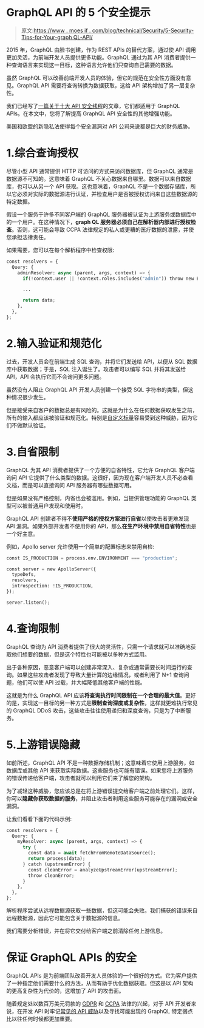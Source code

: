 # GraphQL API 的 5 个安全提示

> 原文:[https://www . moes if . com/blog/technical/Security/5-Security-Tips-for-Your-graph QL-API/](https://www.moesif.com/blog/technical/security/5-Security-Tips-for-Your-GraphQL-API/)

2015 年，GraphQL 由脸书创建，作为 REST APIs 的替代方案，通过使 API 调用更加灵活，为前端开发人员提供更多功能。GraphQL 通过为其 API 消费者提供一种查询语言来实现这一目标，这种语言允许他们只查询自己需要的数据。

虽然 GraphQL 可以改善前端开发人员的体验，但它的规范在安全性方面没有意见。GraphQL API 需要将查询转换为数据获取，这给 API 架构增加了另一层复杂性。

我们已经写了[一篇关于十大 API 安全线程](https://www.moesif.com/blog/technical/api-security/API-Security-Threats-Every-API-Team-Should-Know/)的文章，它们都适用于 GraphQL APIs。在本文中，您将了解提高 GraphQL API 安全性的其他增强功能。

美国和欧盟的新隐私法使得每个安全漏洞对 API 公司来说都是巨大的财务威胁。

# 1.综合查询授权

尽管小型 API 通常提供 HTTP 可访问的方式来访问数据库，但 GraphQL 通常是数据源不可知的。这意味着 GraphQL 不关心数据来自哪里。数据可以来自数据库，也可以从另一个 API 获取。这也意味着，GraphQL 不是一个数据存储库，所以它必须对实际的数据源进行认证，并检查用户是否被授权访问来自这些数据源的特定数据。

假设一个服务于许多不同客户端的 GraphQL 服务器被认证为上游服务或数据库中的一个用户。在这种情况下，**graph QL 服务器必须自己在解析器内部进行授权检查**。否则，这可能会导致 CCPA 法律规定的私人或更糟的医疗数据的泄露，并使您承担法律责任。

如果需要，您可以在每个解析程序中检查权限:

```py
const resolvers = {
  Query: {
    adminResolver: async (parent, args, context) => {
      if(!context.user || !context.roles.includes("admin")) throw new Error("Permission denied!");

      ...

      return data;
    },
  },
}; 
```

# 2.输入验证和规范化

过去，开发人员会在前端生成 SQL 查询，并将它们发送给 API，以便从 SQL 数据库中获取数据；于是，SQL 注入诞生了。攻击者可以编写 SQL 并将其发送给 API，API 会执行它而不会询问更多问题。

虽然没有人阻止 GraphQL API 开发人员创建一个接受 SQL 字符串的类型，但这种情况很少发生。

但是接受来自客户的数据总是有风险的。这就是为什么在任何数据获取发生之前，所有的输入都应该被验证和规范化。特别是[自定义标量](https://uptoskill.com/graphql-custom-scalars/)容易受到这种威胁，因为它们不做默认验证。

# 3.自省限制

GraphQL 为其 API 消费者提供了一个方便的自省特性，它允许 GraphQL 客户端询问 API 它提供了什么类型的数据。这很好，因为现在客户端开发人员不必查看文档，而是可以直接询问 API 服务器有哪些数据可用。

但是如果没有严格控制，内省也会被滥用。例如，当提供管理功能的 GraphQL 类型可以被普通用户发现和使用时。

GraphQL API 创建者不得不**使用严格的授权方案进行自省**以使攻击者更难发现 API 漏洞。如果外部开发者不使用你的 API，那么**在生产环境中禁用自省特性**也是一个好主意。

例如，Apollo server 允许使用一个简单的配置标志来禁用自检:

```py
const IS_PRODUCTION = process.env.ENVIRONMENT === "production";

const server = new ApolloServer({
  typeDefs,
  resolvers,
  introspection: !IS_PRODUCTION,
});

server.listen(); 
```

# 4.查询限制

GraphQL 查询为 API 消费者提供了很大的灵活性，只需一个请求就可以准确地获取他们想要的数据，但是这个特性也可能被以多种方式滥用。

出于各种原因，恶意客户端可以创建非常深入、复杂或通常需要长时间运行的查询。如果这些攻击者发现了导致大量计算的边缘情况，或者利用了 N+1 查询问题，他们可以使 API 过载，并大幅降低其他客户端的性能。

这就是为什么 GraphQL API 应该**将查询执行时间限制在一个合理的最大值**。更好的是，实现这一目标的另一种方式是**限制查询深度或复杂性**，这样就更难执行常见的 GraphQL DDoS 攻击，这些攻击往往使用递归和深度查询，只是为了中断服务。

# 5.上游错误隐藏

如前所述，GraphQL API 不是一种数据存储机制；这意味着它使用上游服务，如数据库或其他 API 来获取实际数据。这些服务也可能有错误。如果您将上游服务的错误传递给客户端，攻击者就可以利用它们来了解您的架构。

为了减轻这种威胁，您应该总是在将上游错误提交给客户端之前处理它们。这样，你可以**隐藏你获取数据的服务**，并阻止攻击者利用这些服务可能存在的漏洞或安全漏洞。

让我们看看下面的代码示例:

```py
const resolvers = {
  Query: {
    myResolver: async (parent, args, context) => {
      try {
        const data = await fetchFromRemoteDataSource();
        return process(data);
      } catch (upstreamError) {
        const cleanError = analyzeUpstreamError(upstreamError);
        throw cleanError;
      }
    },
  },
}; 
```

解析程序尝试从远程数据源获取一些数据，但这可能会失败。我们捕获的错误来自远程数据源，因此它可能包含关于数据源的信息。

我们需要分析错误，并在将它交付给客户端之前清除任何上游信息。

# 保证 GraphQL APIs 的安全

GraphQL APIs 是为前端团队改善开发人员体验的一个很好的方式。它为客户提供了一种指定他们需要什么的方法，从而有助于优化数据获取。但这是以 API 架构的更高复杂性为代价的，这增加了 API 的攻击面。

随着规定处以数百万美元罚款的 [GDPR](https://gdpr-info.eu/) 和 [CCPA](https://www.oag.ca.gov/privacy/ccpa) 法律的兴起，对于 API 开发者来说，在开发 API 时牢记[常见的 API 威胁](https://www.moesif.com/blog/technical/api-security/API-Security-Threats-Every-API-Team-Should-Know/)以及寻找可能出现的 GraphQL 特定弱点比以往任何时候都更加重要。